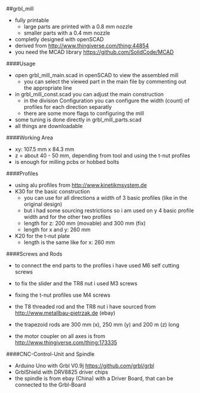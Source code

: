 ##grbl_mill

* fully printable 
  * large parts are printed with a 0.8 mm nozzle
  * smaller parts with a 0.4 mm nozzle
* completly designed with openSCAD
* derived from http://www.thingiverse.com/thing:44854
* you need the MCAD library https://github.com/SolidCode/MCAD

####Usage

* open grbl_mill_main.scad in openSCAD to view the assembled mill
  * you can select the viewed part in the main file by commenting out the appropriate line
* in grbl_mill_const.scad you can adjust the main construction
  * in the division Configuration you can configure the width (count) of profiles for each direction separatly
  * there are some more flags to configuring the mill
* some tuning is done directly in grbl_mill_parts.scad
* all things are downloadable

####Working Area

* xy: 107.5 mm x 84.3 mm
* z = about 40 - 50 mm, depending from tool and using the t-nut profiles
* is enough for milling pcbs or hobbed bolts

####Profiles
* using alu profiles from http://www.kinetikmsystem.de
* K30 for the basic construction
  * you can use for all directions a width of 3 basic profiles (like in the original design)
  * but i had some sourcing restrictions so i am used on y 4 basic profile width and for the other two profiles
  * length for z: 200 mm (movable) and 300 mm (fix)
  * length for x and y: 260 mm
* K20 for the t-nut plate
  * length is the same like for x: 260 mm

####Screws and Rods

* to connect the end parts to the profiles i have used M6 self cutting screws
* to fix the slider and the TR8 nut i used M3 screws
* fixing the t-nut profíles use M4 screws

* the T8 threaded rod and the TR8 nut i have sourced from http://www.metallbau-pietrzak.de (ebay)
* the trapezoid rods are 300 mm (x), 250 mm (y) and 200 m (z) long
* the motor coupler on all axes is from http://www.thingiverse.com/thing:173335

####CNC-Control-Unit and Spindle

* Arduino Uno with Grbl V0.9j https://github.com/grbl/grbl
* GrblShield with DRV8825 driver chips
* the spindle is from ebay (China) with a Driver Board, that can be connected to the Grbl-Board